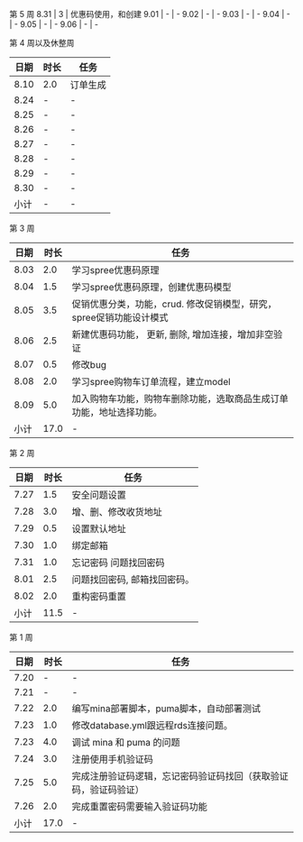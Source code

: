 第 5 周
8.31 | 3 | 优惠码使用，和创建
9.01 | - | -
9.02 | - | -
9.03 | - | -
9.04 | - | -
9.05 | - | -
9.06 | - | -

第 4 周以及休整周

日期 | 时长 | 任务
---- | ---- | ----
8.10 | 2.0  | 订单生成
8.24 | - | -
8.25 | - | -
8.26 | - | -
8.27 | - | -
8.28 | - | -
8.29 | - | -
8.30 | - | -
小计 | - | -

第 3 周

日期 | 时长 | 任务
---- | ---- | ----
8.03 | 2.0 | 学习spree优惠码原理
8.04 | 1.5 | 学习spree优惠码原理，创建优惠码模型
8.05 | 3.5 | 促销优惠分类，功能，crud. 修改促销模型，研究，spree促销功能设计模式
8.06 | 2.5 | 新建优惠码功能， 更新, 删除, 增加连接，增加非空验证
8.07 | 0.5 | 修改bug
8.08 | 2.0 | 学习spree购物车订单流程，建立model
8.09 | 5.0 | 加入购物车功能，购物车删除功能，选取商品生成订单功能，地址选择功能。
小计 | 17.0 | -

第 2 周

日期 | 时长 | 任务
---- | ---- | ----
7.27 | 1.5 | 安全问题设置
7.28 | 3.0 |  增、删、修改收货地址
7.29 | 0.5 | 设置默认地址
7.30 | 1.0 |  绑定邮箱
7.31 | 1.0 | 忘记密码 问题找回密码
8.01 | 2.5 |  问题找回密码, 邮箱找回密码。
8.02 | 2.0 | 重构密码重置
小计 | 11.5 | -

第 1 周

日期 | 时长 | 任务
---- | ---- | ----
7.20 | - | -
7.21 | - | -
7.22 | 2.0 | 编写mina部署脚本，puma脚本，自动部署测试
7.23 | 1.0 | 修改database.yml跟远程rds连接问题。
7.23 | 4.0 | 调试 mina 和 puma 的问题
7.24 | 3.0 | 注册使用手机验证码
7.25 | 5.0 | 完成注册验证码逻辑，忘记密码验证码找回（获取验证码，验证码验证）
7.26 | 2.0 | 完成重置密码需要输入验证码功能
小计 | 17.0 | -
